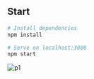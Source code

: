 ## Start

```bash
# Install dependencies 
npm install

# Serve on localhost:3000
npm start
```

![p1](https://user-images.githubusercontent.com/77531811/129484035-14fd9508-553e-418e-84d7-186ea0848b1f.png)


